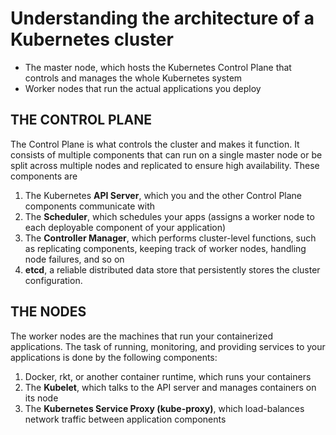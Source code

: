 

# Understanding the architecture of a Kubernetes cluster
- The master node, which hosts the Kubernetes Control Plane that controls and manages the whole Kubernetes system
- Worker nodes that run the actual applications you deploy

## THE CONTROL PLANE
The Control Plane is what controls the cluster and makes it function. It consists of multiple components that can run on a single master node or be split across multiple nodes and replicated to ensure high availability. These components are
1. The Kubernetes **API Server**, which you and the other Control Plane components communicate with
2. The **Scheduler**, which schedules your apps (assigns a worker node to each deployable component of your application)
3. The **Controller Manager**, which performs cluster-level functions, such as replicating components, keeping track of worker nodes, handling node failures, and so on
4. **etcd**, a reliable distributed data store that persistently stores the cluster configuration.
## THE NODES
The worker nodes are the machines that run your containerized applications. The task of running, monitoring, and providing services to your applications is done by the following components: 
1. Docker, rkt, or another container runtime, which runs your containers
2. The **Kubelet**, which talks to the API server and manages containers on its node
3. The **Kubernetes Service Proxy (kube-proxy)**, which load-balances network traffic between application components
